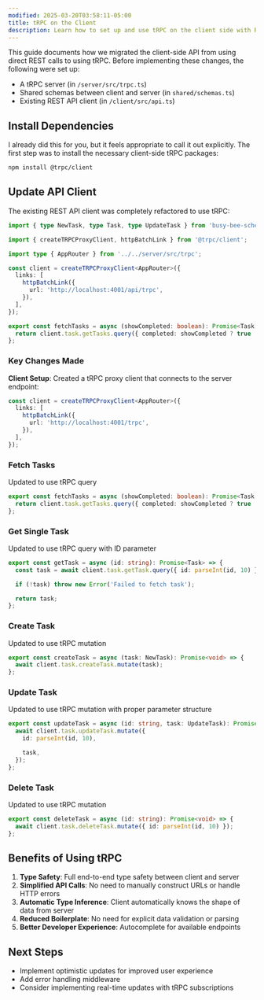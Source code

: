 ```yaml
---
modified: 2025-03-20T03:58:11-05:00
title: tRPC on the Client
description: Learn how to set up and use tRPC on the client side with React and React Query integration for type-safe API calls.
---
```


This guide documents how we migrated the client-side API from using direct REST calls to using tRPC. Before implementing these changes, the following were set up:

- A tRPC server (in `/server/src/trpc.ts`)
- Shared schemas between client and server (in `shared/schemas.ts`)
- Existing REST API client (in `/client/src/api.ts`)

## Install Dependencies

I already did this for you, but it feels appropriate to call it out explicitly. The first step was to install the necessary client-side tRPC packages:

```bash
npm install @trpc/client
```

## Update API Client

The existing REST API client was completely refactored to use tRPC:

```typescript
import { type NewTask, type Task, type UpdateTask } from 'busy-bee-schema';

import { createTRPCProxyClient, httpBatchLink } from '@trpc/client';

import type { AppRouter } from '../../server/src/trpc';

const client = createTRPCProxyClient<AppRouter>({
  links: [
    httpBatchLink({
      url: 'http://localhost:4001/api/trpc',
    }),
  ],
});

export const fetchTasks = async (showCompleted: boolean): Promise<Task[]> => {
  return client.task.getTasks.query({ completed: showCompleted ? true : undefined });
};
```

### Key Changes Made

**Client Setup**: Created a tRPC proxy client that connects to the server endpoint:

```typescript
const client = createTRPCProxyClient<AppRouter>({
  links: [
    httpBatchLink({
      url: 'http://localhost:4001/trpc',
    }),
  ],
});
```

### Fetch Tasks

Updated to use tRPC query

```typescript
export const fetchTasks = async (showCompleted: boolean): Promise<Task[]> => {
  return client.task.getTasks.query({ completed: showCompleted ? true : undefined });
};
```

### Get Single Task

Updated to use tRPC query with ID parameter

```typescript
export const getTask = async (id: string): Promise<Task> => {
  const task = await client.task.getTask.query({ id: parseInt(id, 10) });

  if (!task) throw new Error('Failed to fetch task');

  return task;
};
```

### Create Task

Updated to use tRPC mutation

```typescript
export const createTask = async (task: NewTask): Promise<void> => {
  await client.task.createTask.mutate(task);
};
```

### Update Task

Updated to use tRPC mutation with proper parameter structure

```typescript
export const updateTask = async (id: string, task: UpdateTask): Promise<void> => {
  await client.task.updateTask.mutate({
    id: parseInt(id, 10),

    task,
  });
};
```

### Delete Task

Updated to use tRPC mutation

```typescript
export const deleteTask = async (id: string): Promise<void> => {
  await client.task.deleteTask.mutate({ id: parseInt(id, 10) });
};
```

## Benefits of Using tRPC

1. **Type Safety**: Full end-to-end type safety between client and server
2. **Simplified API Calls**: No need to manually construct URLs or handle HTTP errors
3. **Automatic Type Inference**: Client automatically knows the shape of data from server
4. **Reduced Boilerplate**: No need for explicit data validation or parsing
5. **Better Developer Experience**: Autocomplete for available endpoints

## Next Steps

- Implement optimistic updates for improved user experience
- Add error handling middleware
- Consider implementing real-time updates with tRPC subscriptions
